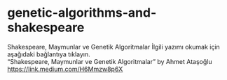 # genetic-algorithms-and-shakespeare
Shakespeare, Maymunlar ve Genetik Algoritmalar
İlgili yazımı okumak için aşağıdaki bağlantıya tıklayın.<br/>
“Shakespeare, Maymunlar ve Genetik Algoritmalar” by Ahmet Ataşoğlu https://link.medium.com/H6Mmzw8p6X
